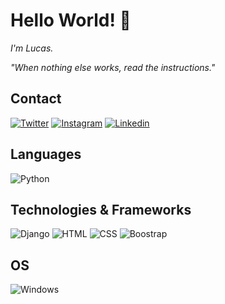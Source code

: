 # Hello World! 👋
_I'm Lucas._

_"When nothing else works, read the instructions."_

## Contact

[![Twitter](https://img.shields.io/badge/Twitter-1DA1F2?style=for-the-badge&logo=twitter&logoColor=white)](https://twitter.com/Scriwolneyou)
[![Instagram](https://img.shields.io/badge/Instagram-E4405F?style=for-the-badge&logo=instagram&logoColor=white)](https://www.instagram.com/lilliam_sahara/)
[![Linkedin](https://img.shields.io/badge/LinkedIn-0077B5?style=for-the-badge&logo=linkedin&logoColor=white)](https://www.linkedin.com/in/lucas-santos-45b202203/)


## Languages
![Python](https://img.shields.io/badge/Python-3776AB?style=for-the-badge&logo=python&logoColor=white)

## Technologies & Frameworks
![Django](https://img.shields.io/badge/Django-092E20?style=for-the-badge&logo=django&logoColor=white)
![HTML](https://img.shields.io/badge/HTML-239120?style=for-the-badge&logo=html5&logoColor=white)
![CSS](https://img.shields.io/badge/CSS-239120?&style=for-the-badge&logo=css3&logoColor=white)
![Boostrap](https://img.shields.io/badge/Bootstrap-563D7C?style=for-the-badge&logo=bootstrap&logoColor=white)

## OS
![Windows](https://img.shields.io/badge/Windows-0078D6?style=for-the-badge&logo=windows&logoColor=white)
